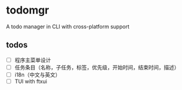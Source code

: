 # todomgr

A todo manager in CLI with cross-platform support

## todos

- [ ] 程序主菜单设计
- [ ] 任务条目（名称，子任务，标签，优先级，开始时间，结束时间，描述）
- [ ] i18n（中文与英文）
- [ ] TUI with ftxui
